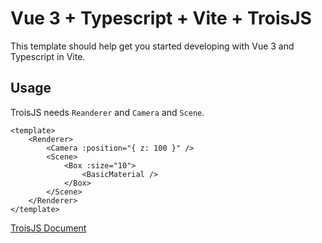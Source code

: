 # Vue 3 + Typescript + Vite + TroisJS

This template should help get you started developing with Vue 3 and Typescript in Vite.

## Usage
TroisJS needs `Reanderer` and `Camera` and `Scene`.
```
<template>
	<Renderer>
		<Camera :position="{ z: 100 }" />
		<Scene>     
			<Box :size="10">
				<BasicMaterial />
			</Box>
		</Scene>
	</Renderer>
</template>
```

[TroisJS Document](https://troisjs.github.io)

